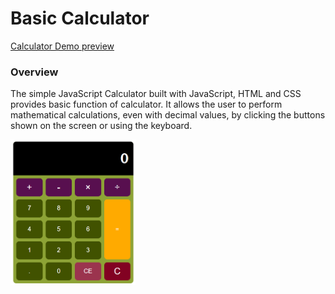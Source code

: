 # Basic Calculator

[Calculator Demo preview](https://ramirune.github.io/ks-group-project-calculator/)

### Overview

The simple JavaScript Calculator built with JavaScript, HTML and CSS provides basic function of calculator. It allows the user to perform mathematical calculations, even with decimal values, by clicking the buttons shown on the screen or using the keyboard.

<img src="./calculator-img.png" alt="calculator screenshot" width="200" />

